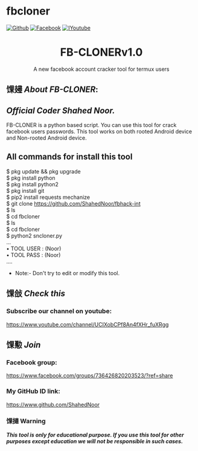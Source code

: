 # fbcloner
[![Github](https://img.shields.io/badge/Github-SHAHED--NOOR-green?style=flat-square&logo=github)](https://github.com/ShahedNoor) [![Facebook](https://img.shields.io/badge/Facebook-Online--Creative--Cloud-blue?style=flat-square&logo=facebook)](https://www.facebook.com/groups/736426820203523/?ref=share) [![IYoutube](https://img.shields.io/badge/YOUTUBE-%40CyberNoor-red?style=flat-square&logo=youtube)](https://www.youtube.com/channel/UCIXobCPf8An4fXHr_fuXRgg)

<h1 align="center">FB-CLONERv1.0</h1>
<p align="center">
      A new facebook account cracker tool for termux users
</p>

## 馃攳 ***About FB-CLONER***:
## ***Official Coder Shahed Noor.*** 

FB-CLONER is a python based script. You can use this tool for crack facebook users passwords. This tool works on both rooted Android device and Non-rooted Android device.

## All commands for install this tool
$ pkg update && pkg upgrade
<br>
$ pkg install python
<br/>
$ pkg install python2
<br/>
$ pkg install git
<br/>
$ pip2 install requests mechanize
<br/>
$ git clone https://github.com/ShahedNoor/fbhack-int
<br/>
$ ls
<br/>
$ cd fbcloner
<br/>
$ ls
<br/>
$ cd fbcloner
<br/>
$ python2 sncloner.py
<br/>
...
<br/>
• TOOL USER : (Noor)
<br/>
• TOOL PASS : (Noor)
<br/>
....
<br/>

* Note:- Don't try to edit or modify this tool.

## 馃敆 ***Check this***

### Subscribe our channel on youtube:
https://www.youtube.com/channel/UCIXobCPf8An4fXHr_fuXRgg

## 馃懃 ***Join***

### Facebook group: 
https://www.facebook.com/groups/736426820203523/?ref=share

### My GitHub ID link:
https://www.github.com/ShahedNoor

### 馃摙 Warning

***This tool is only for educational purpose. If you use this tool for other purposes except education we will not be responsible in such cases.***
